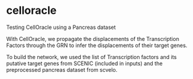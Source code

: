 # celloracle
Testing CellOracle using a Pancreas dataset

With CellOracle, we propagate the displacements of the Transcription Factors through the GRN to infer the displacements of their target genes.

To build the network, we used the list of Transcription factors and its putative target genes from SCENIC (included in inputs) and the preprocessed pancreas dataset from scvelo.
